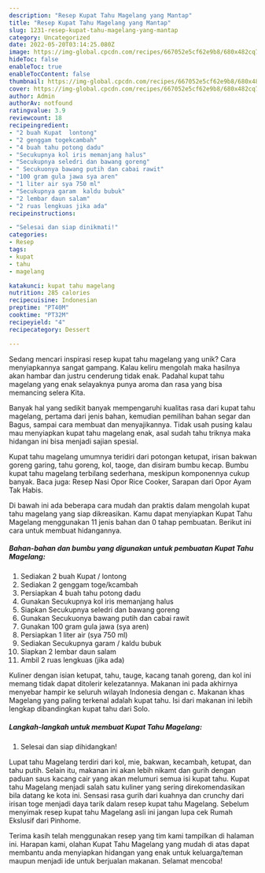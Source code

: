 ```yaml
---
description: "Resep Kupat Tahu Magelang yang Mantap"
title: "Resep Kupat Tahu Magelang yang Mantap"
slug: 1231-resep-kupat-tahu-magelang-yang-mantap
category: Uncategorized
date: 2022-05-20T03:14:25.080Z
image: https://img-global.cpcdn.com/recipes/667052e5cf62e9b8/680x482cq70/kupat-tahu-magelang-foto-resep-utama.jpg
hideToc: false
enableToc: true
enableTocContent: false
thumbnail: https://img-global.cpcdn.com/recipes/667052e5cf62e9b8/680x482cq70/kupat-tahu-magelang-foto-resep-utama.jpg
cover: https://img-global.cpcdn.com/recipes/667052e5cf62e9b8/680x482cq70/kupat-tahu-magelang-foto-resep-utama.jpg
author: Admin
authorAv: notfound
ratingvalue: 3.9
reviewcount: 18
recipeingredient:
- "2 buah Kupat  lontong"
- "2 genggam togekcambah"
- "4 buah tahu potong dadu"
- "Secukupnya kol iris memanjang halus"
- "Secukupnya seledri dan bawang goreng"
- " Secukuonya bawang putih dan cabai rawit"
- "100 gram gula jawa sya aren"
- "1 liter air sya 750 ml"
- "Secukupnya garam  kaldu bubuk"
- "2 lembar daun salam"
- "2 ruas lengkuas jika ada"
recipeinstructions:

- "Selesai dan siap dinikmati!"
categories:
- Resep
tags:
- kupat
- tahu
- magelang

katakunci: kupat tahu magelang 
nutrition: 285 calories
recipecuisine: Indonesian
preptime: "PT40M"
cooktime: "PT32M"
recipeyield: "4"
recipecategory: Dessert

---
```





Sedang mencari inspirasi resep kupat tahu magelang yang unik? Cara menyiapkannya sangat gampang. Kalau keliru mengolah maka hasilnya akan hambar dan justru cenderung tidak enak. Padahal kupat tahu magelang yang enak selayaknya punya aroma dan rasa yang bisa memancing selera Kita.





Banyak hal yang sedikit banyak mempengaruhi kualitas rasa dari kupat tahu magelang, pertama dari jenis bahan, kemudian pemilihan bahan segar dan Bagus, sampai cara membuat dan menyajikannya. Tidak usah pusing kalau mau menyiapkan kupat tahu magelang enak,      asal sudah tahu triknya maka hidangan ini bisa menjadi sajian spesial.














Kupat tahu magelang umumnya teridiri dari potongan ketupat, irisan bakwan goreng garing, tahu goreng, kol, taoge, dan disiram bumbu kecap. Bumbu kupat tahu magelang terbilang sederhana, meskipun komponennya cukup banyak. Baca juga: Resep Nasi Opor Rice Cooker, Sarapan dari Opor Ayam Tak Habis.






Di bawah ini ada beberapa cara mudah dan praktis dalam mengolah kupat tahu magelang yang siap dikreasikan. Kamu dapat menyiapkan Kupat Tahu Magelang menggunakan 11 jenis bahan dan 0 tahap pembuatan. Berikut ini cara untuk membuat hidangannya.

<!--inarticleads1-->

##### Bahan-bahan dan bumbu yang digunakan untuk pembuatan Kupat Tahu Magelang:

1. Sediakan 2 buah Kupat / lontong
1. Sediakan 2 genggam toge/kcambah
1. Persiapkan 4 buah tahu potong dadu
1. Gunakan Secukupnya kol iris memanjang halus
1. Siapkan Secukupnya seledri dan bawang goreng
1. Gunakan  Secukuonya bawang putih dan cabai rawit
1. Gunakan 100 gram gula jawa (sya aren)
1. Persiapkan 1 liter air (sya 750 ml)
1. Sediakan Secukupnya garam / kaldu bubuk
1. Siapkan 2 lembar daun salam
1. Ambil 2 ruas lengkuas (jika ada)


Kuliner dengan isian ketupat, tahu, tauge, kacang tanah goreng, dan kol ini memang tidak dapat ditolerir kelezatannya. Makanan ini pada akhirnya menyebar hampir ke seluruh wilayah Indonesia dengan c. Makanan khas Magelang yang paling terkenal adalah kupat tahu. Isi dari makanan ini lebih lengkap dibandingkan kupat tahu dari Solo. 

<!--inarticleads2-->

##### Langkah-langkah untuk membuat Kupat Tahu Magelang:


1. Selesai dan siap dihidangkan!

Lupat tahu Magelang terdiri dari kol, mie, bakwan, kecambah, ketupat, dan tahu putih. Selain itu, makanan ini akan lebih nikamt dan gurih dengan paduan saus kacang cair yang akan melumuri semua isi kupat tahu. Kupat tahu Magelang menjadi salah satu kuliner yang sering direkomendasikan bila datang ke kota ini. Sensasi rasa gurih dari kuahnya dan crunchy dari irisan toge menjadi daya tarik dalam resep kupat tahu Magelang. Sebelum menyimak resep kupat tahu Magelang asli ini jangan lupa cek Rumah Ekslusif dari Pinhome. 

Terima kasih telah menggunakan resep yang tim kami tampilkan di halaman ini. Harapan kami, olahan Kupat Tahu Magelang yang mudah di atas dapat membantu anda menyiapkan hidangan yang enak untuk keluarga/teman maupun menjadi ide untuk berjualan makanan. Selamat mencoba!
